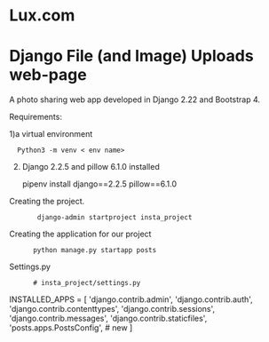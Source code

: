 # Lux.com 
# Django File (and Image) Uploads web-page


A photo sharing  web app developed in Django 2.22 and  Bootstrap 4. 

 Requirements:
 
 1)a virtual environment 
      
      Python3 -m venv < env name>
      
 2) Django 2.2.5  and pillow 6.1.0  installed  
 
       pipenv install django==2.2.5 pillow==6.1.0
       
       
  Creating the project.
  
           django-admin startproject insta_project 
           
           
 Creating  the application  for our project
 
 
          python manage.py startapp posts
          
          
Settings.py


                  
          # insta_project/settings.py
INSTALLED_APPS = [
    'django.contrib.admin',
    'django.contrib.auth',
    'django.contrib.contenttypes',
    'django.contrib.sessions',
    'django.contrib.messages',
    'django.contrib.staticfiles',
    'posts.apps.PostsConfig', # new
]        
                  
                  
          
         
       
      
      

